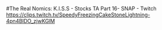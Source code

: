 #The Real Nomics: K.I.S.S - Stocks TA Part 16- SNAP - Twitch
https://clips.twitch.tv/SpeedyFreezingCakeStoneLightning-4pn4BlDO_zjwKGlM
